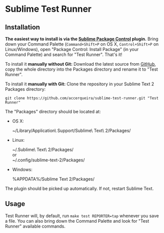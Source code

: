 Sublime Test Runner
===================

Installation
------------
**The easiest way to install is via the [Sublime Package Control](http://wbond.net/sublime_packages/package_control) plugin.**
Bring down your Command Palette (``Command+Shift+P`` on OS X, ``Control+Shift+P`` on Linux/Windows), open "Package Control: Install Package" (in your Command Palette) and search for "Test Runner". That's it!

To install it **manually without Git:** Download the latest source from [GitHub](http://github.com/accerqueira/sublime-test-runner), copy the whole directory into the Packages directory and rename it to "Test Runner".

To install it **manually with Git:** Clone the repository in your Sublime Text 2 Packages directory:

    git clone https://github.com/accerqueira/sublime-test-runner.git "Test Runner"


The "Packages" directory should be located at:

* OS X:

    ~/Library/Application\ Support/Sublime\ Text\ 2/Packages/

* Linux:

    ~/.Sublime\ Text\ 2/Packages/  
    or  
    ~/.config/sublime-text-2/Packages/

* Windows:

    %APPDATA%/Sublime Text 2/Packages/


The plugin should be picked up automatically. If not, restart Sublime Text.


Usage
-----

Test Runner will, by default, run ``make test REPORTER=tap`` whenever you save a file. You can also bring down the Command Palette and look for "Test Runner" available commands.
